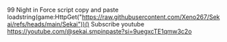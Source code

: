 99 Night in Force script copy and paste
loadstring(game:HttpGet("https://raw.githubusercontent.com/Xeno267/Sekai/refs/heads/main/Sekai"))()
Subscribe youtube
https://youtube.com/@sekai.smpinpaste?si=9uegxcTE1qmw3c2o











